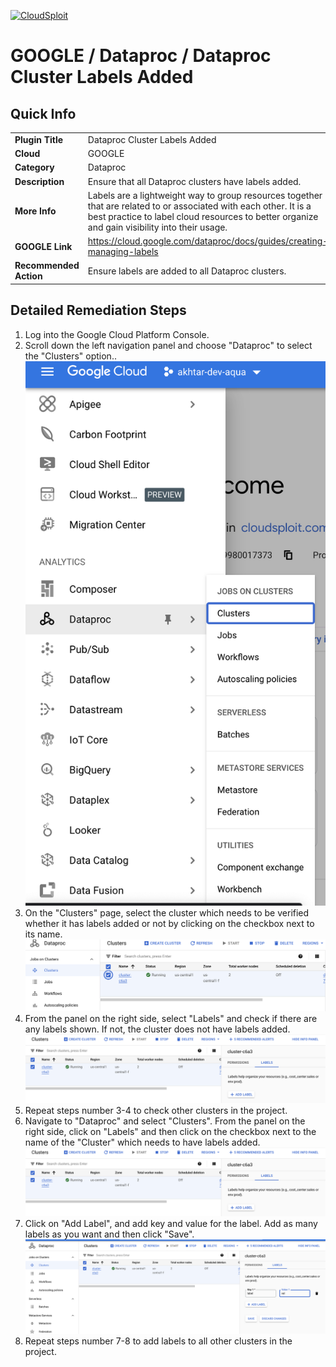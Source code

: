 [![CloudSploit](https://cloudsploit.com/img/logo-new-big-text-100.png "CloudSploit")](https://cloudsploit.com)

# GOOGLE / Dataproc / Dataproc Cluster Labels Added

## Quick Info

| | |
|-|-|
| **Plugin Title** | Dataproc Cluster Labels Added |
| **Cloud** | GOOGLE |
| **Category** | Dataproc |
| **Description** | Ensure that all Dataproc clusters have labels added. |
| **More Info** | Labels are a lightweight way to group resources together that are related to or associated with each other. It is a best practice to label cloud resources to better organize and gain visibility into their usage. |
| **GOOGLE Link** | https://cloud.google.com/dataproc/docs/guides/creating-managing-labels |
| **Recommended Action** | Ensure labels are added to all Dataproc clusters. |

## Detailed Remediation Steps
1. Log into the Google Cloud Platform Console.
2. Scroll down the left navigation panel and choose "Dataproc" to select the "Clusters" option.. </br> <img src="/resources/google/dataproc/dataproc-cluster-labels-added/step2.png">
3. On the "Clusters" page, select the cluster which needs to be verified whether it has labels added or not by clicking on the checkbox next to its name.</br> <img src="/resources/google/dataproc/dataproc-cluster-labels-added/step3.png"/>
4. From the panel on the right side, select "Labels" and check if there are any labels shown. If not, the cluster does not have labels added.</br> <img src="/resources/google/dataproc/dataproc-cluster-labels-added/step4.png"/>
5. Repeat steps number 3-4 to check other clusters in the project.</br>
6. Navigate to "Dataproc" and select "Clusters". From the panel on the right side, click on "Labels" and then click on the checkbox next to the name of the "Cluster" which needs to have labels added.</br> <img src="/resources/google/dataproc/dataproc-cluster-labels-added/step4.png"/>
7. Click on "Add Label", and add key and value for the label. Add as many labels as you want and then click "Save".</br> <img src="/resources/google/dataproc/dataproc-cluster-labels-added/step7.png"/>
8. Repeat steps number 7-8 to add labels to all other clusters in the project.</br>
